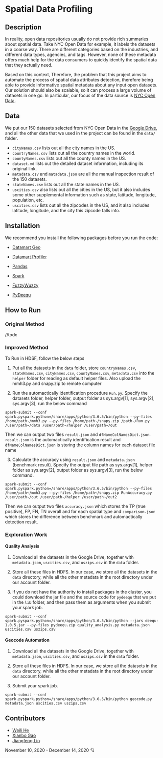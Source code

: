 # Spatial Data Profiling

## Description

In reality, open data repositories usually do not provide rich summaries about spatial data. Take NYC Open Data for example, it labels the datasets in a coarse way. There are different categories based on the industries, and different data types, agencies, and tags. However, none of these metadata offers much help for the data consumers to quickly identify the spatial data that they actually need. 

Based on this context, Therefore, the problem that this project aims to automate the process of spatial data attributes detection, therefore being able to provide informative spatial metadata about any input open datasets. Our solution should also be scalable, so it can process a large volume of datasets in one go. In particular, our focus of the data source is [NYC Open Data](https://opendata.cityofnewyork.us). 

## Data

We put our 150 datasets selected from NYC Open Data in the [Google Drive](https://drive.google.com/drive/folders/1M1I3q3wtPH0RBaR4RiTcopyxZxc6cQhv?usp=sharing), and all the other data that we used in the project can be found in the `data/` folder.

- `cityNames.csv` lists out all the city names in the US.
- `countryNames.csv` lists out all the country names in the world.
- `countyNames.csv` lists out all the county names in the US.
- `dataset.md` lists out the detailed dataset information, including its original link.
- `metadata.csv` and `matadata.json` are all the manual inspection result of the 150 datasets.
- `stateNames.csv` lists out all the state names in the US.
- `uscities.csv` also lists out all the cities in the US, but it also includes some other supplemental information such as state, latitude, longitude, population, etc.
- `uscities.csv` lists out all the zipcodes in the US, and it also includes latitude, longitude, and the city this zipcode falls into.

## Installation

We recommend you install the following packages before you run the code:

- [Datamart Geo](https://pypi.org/project/datamart-geo)

- [Datamart Profiler](https://pypi.org/project/datamart-profiler/) 
- [Pandas](https://github.com/pandas-dev/pandas)

- [Spark](https://github.com/apache/spark)

- [FuzzyWuzzy](https://github.com/seatgeek/fuzzywuzzy) 
- [PyDeequ](https://github.com/awslabs/python-deequ)

## How to Run

### Original Method

//todo

### Improved Method
To Run in HDSF, follow the below steps

1. Put all the datasets in the `data` folder, store `countryNames.csv`, `stateNames.csv`, `cityNames.csv`, `countyNames.csv`, `metadata.csv` into the `helper` folder for reading as default helper files. Also upload the mmh3.py and snapy.zip to remote computer

2. Run the automactically identification procedure `Run.py`. Specify the datasets folder, helper folder, output folder as sys.argv[1], sys.argv[2], sys.argv[3], run the below command 
```shell
spark-submit --conf spark.pyspark.python=/share/apps/python/3.6.5/bin/python --py-files /home/path~/mmh3.py --py-files /home/path~/snapy.zip /path~/Run.py /user/path~/data /user/path~/helper /user/path~/out
```
Then we can output two files `result.json` and `dfNameColNamesDict.json`. `result.json` is the automactically identification result and `dfNameColNamesDict.json` is storing the column names for each dataset file name

3. Calculate the accuracy using `result.json` and `metadata.json` (benchmark result). Specify the output file path as sys.argv[1], helper folder as sys.argv[2], output folder as sys.argv[3], run the below command.
```shell
spark-submit --conf spark.pyspark.python=/share/apps/python/3.6.5/bin/python --py-files /home/path~/mmh3.py --py-files /home/path~/snapy.zip RunAccuracy.py /user/path~/out /user/path~/helper /user/path~/out2
```
Then we can output two files `accuracy.json` which stores the TP (true positive), FP, FN, TN overall and for each spatial type and `comparison.json` which stores the difference between benchmark and automactically detection result.
### Exploration Work

#### Quality Analysis

1. Download all the datasets in the Google Drive, together with `metadata.json`, `uscities.csv`, and `uszips.csv` in the `data` folder. 

2. Store all these files in HDFS. In our case, we store all the datasets in the `data` directory, while all the other metadata in the root directory under our account folder.

3. If you do not have the authority to install packages in the cluster, you could download the jar file and the source code for `pydeequ` that we put in the `lib` folder, and then pass them as arguments when you submit your spark job. 

```shell
spark-submit --conf spark.pyspark.python=/share/apps/python/3.6.5/bin/python --jars deequ-1.0.5.jar --py-files pydeequ.zip quality_analysis.py metadata.json uscities.csv uszips.csv
```

#### Geocode Automation

1. Download all the datasets in the Google Drive, together with `metadata.json`, `uscities.csv`, and `uszips.csv` in the `data` folder. 

2. Store all these files in HDFS. In our case, we store all the datasets in the `data` directory, while all the other metadata in the root directory under our account folder.

3. Submit your spark job.

```shell
spark-submit --conf spark.pyspark.python=/share/apps/python/3.6.5/bin/python geocode.py metadata.json uscities.csv uszips.csv
```

## Contributors

- [Weili He](https://github.com/WeiliHe)
- [Xianbo Gao](https://github.com/gaogxb)
- [Jiangfeng Lin](https://github.com/astrob3rry)

November 10, 2020 - December 14, 2020 :cupid:
